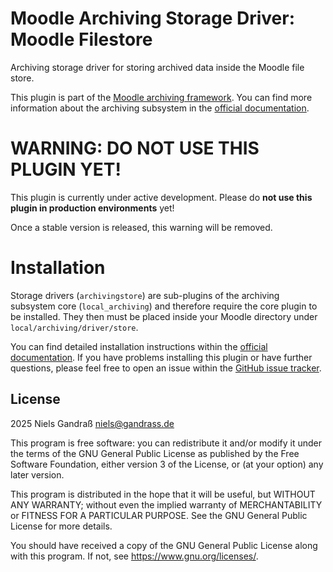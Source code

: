 # Moodle Archiving Storage Driver: Moodle Filestore

Archiving storage driver for storing archived data inside the Moodle file store.

This plugin is part of the [Moodle archiving framework](https://github.com/ngandrass/moodle-local_archiving/).
You can find more information about the archiving subsystem in the [official documentation](https://archiving.gandrass.de/).


# WARNING: DO NOT USE THIS PLUGIN YET!

This plugin is currently under active development. Please do **not use this plugin in production environments** yet!

Once a stable version is released, this warning will be removed.


# Installation

Storage drivers (`archivingstore`) are sub-plugins of the archiving subsystem core (`local_archiving`) and therefore
require the core plugin to be installed. They then must be placed inside your Moodle directory under
`local/archiving/driver/store`.

You can find detailed installation instructions within the [official documentation](https://archiving.gandrass.de/).
If you have problems installing this plugin or have further questions, please feel free to open an issue within the
[GitHub issue tracker](https://github.com/ngandrass/moodle-local_archiving/issues).


## License

2025 Niels Gandraß <niels@gandrass.de>

This program is free software: you can redistribute it and/or modify it under
the terms of the GNU General Public License as published by the Free Software
Foundation, either version 3 of the License, or (at your option) any later
version.

This program is distributed in the hope that it will be useful, but WITHOUT ANY
WARRANTY; without even the implied warranty of MERCHANTABILITY or FITNESS FOR A
PARTICULAR PURPOSE.  See the GNU General Public License for more details.

You should have received a copy of the GNU General Public License along with
this program.  If not, see <https://www.gnu.org/licenses/>.
